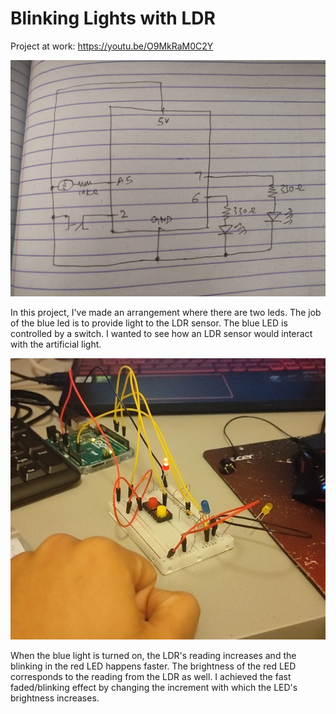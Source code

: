 # Blinking Lights with LDR

Project at work: https://youtu.be/O9MkRaM0C2Y

![](schematic.jpg)

In this project, I've made an arrangement where there are two leds. The job of the blue led is to provide light to the LDR sensor. The blue LED is controlled by a switch. I wanted to see how an LDR sensor would interact with the artificial light. 

![](project.jpg)

When the blue light is turned on, the LDR's reading increases and the blinking in the red LED happens faster. The brightness of the red LED corresponds to the reading from the LDR as well. I achieved the fast faded/blinking effect by changing the increment with which the LED's brightness increases. 
